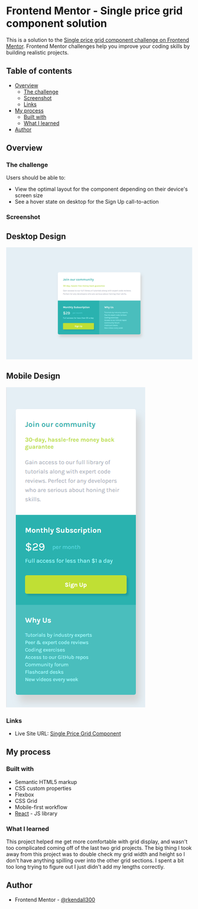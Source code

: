 # Frontend Mentor - Single price grid component solution

This is a solution to the [Single price grid component challenge on Frontend Mentor](https://www.frontendmentor.io/challenges/single-price-grid-component-5ce41129d0ff452fec5abbbc). Frontend Mentor challenges help you improve your coding skills by building realistic projects. 

## Table of contents

- [Overview](#overview)
  - [The challenge](#the-challenge)
  - [Screenshot](#screenshot)
  - [Links](#links)
- [My process](#my-process)
  - [Built with](#built-with)
  - [What I learned](#what-i-learned)
- [Author](#author)

## Overview

### The challenge

Users should be able to:

- View the optimal layout for the component depending on their device's screen size
- See a hover state on desktop for the Sign Up call-to-action

### Screenshot

## Desktop Design
![](./desktop-design.PNG)

## Mobile Design
![](./mobile-design.PNG)

### Links

- Live Site URL: [Single Price Grid Component](https://rkendall300.github.io/single-price-grid/)

## My process

### Built with

- Semantic HTML5 markup
- CSS custom properties
- Flexbox
- CSS Grid
- Mobile-first workflow
- [React](https://reactjs.org/) - JS library

### What I learned

This project helped me get more comfortable with grid display, and wasn't too complicated coming off of the last two grid projects. The big thing I took away from this project was to double check my grid width and height so I don't have anything spilling over into the other grid sections. I spent a bit too long trying to figure out I just didn't add my lengths correctly.

## Author

- Frontend Mentor - [@rkendall300](https://www.frontendmentor.io/profile/rkendall300)
